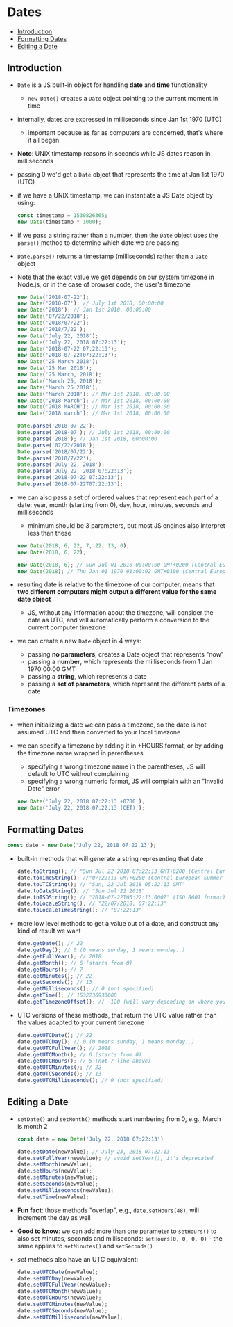 # Dates

- [Introduction](#introduction)
- [Formatting Dates](#formatting-dates)
- [Editing a Date](#editing-a-date)


## Introduction

- `Date` is a JS built-in object for handling **date** and **time** functionality
  - `new Date()` creates a `Date` object pointing to the current moment in time
- internally, dates are expressed in milliseconds since Jan 1st 1970 (UTC)
  - important because as far as computers are concerned, that's where it all began
- **Note**: UNIX timestamp reasons in seconds while JS dates reason in milliseconds
- passing 0 we'd get a `Date` object that represents the time at Jan 1st 1970 (UTC)
- if we have a UNIX timestamp, we can instantiate a JS Date object by using:

  ```js
  const timestamp = 1530826365;
  new Date(timestamp * 1000);
  ```

- if we pass a string rather than a number, then the `Date` object uses the `parse()` method to determine which date we are passing
- `Date.parse()` returns a timestamp (milliseconds) rather than a `Date` object
- Note that the exact value we get depends on our system timezone in Node.js, or in the case of browser code, the user's timezone

  ```js
  new Date('2018-07-22');
  new Date('2018-07'); // July 1st 2018, 00:00:00
  new Date('2018'); // Jan 1st 2018, 00:00:00
  new Date('07/22/2018');
  new Date('2018/07/22');
  new Date('2018/7/22');
  new Date('July 22, 2018');
  new Date('July 22, 2018 07:22:13');
  new Date('2018-07-22 07:22:13');
  new Date('2018-07-22T07:22:13');
  new Date('25 March 2018');
  new Date('25 Mar 2018');
  new Date('25 March, 2018');
  new Date('March 25, 2018');
  new Date('March 25 2018');
  new Date('March 2018'); // Mar 1st 2018, 00:00:00
  new Date('2018 March'); // Mar 1st 2018, 00:00:00
  new Date('2018 MARCH'); // Mar 1st 2018, 00:00:00
  new Date('2018 march'); // Mar 1st 2018, 00:00:00

  Date.parse('2018-07-22');
  Date.parse('2018-07'); // July 1st 2018, 00:00:00
  Date.parse('2018'); // Jan 1st 2018, 00:00:00
  Date.parse('07/22/2018');
  Date.parse('2018/07/22');
  Date.parse('2018/7/22');
  Date.parse('July 22, 2018');
  Date.parse('July 22, 2018 07:22:13');
  Date.parse('2018-07-22 07:22:13');
  Date.parse('2018-07-22T07:22:13');
  ```

- we can also pass a set of ordered values that represent each part of a date: year, month (starting from 0), day, hour, minutes, seconds and milliseconds
  - minimum should be 3 parameters, but most JS engines also interpret less than these

  ```js
  new Date(2018, 6, 22, 7, 22, 13, 0);
  new Date(2018, 6, 22);

  new Date(2018, 6); // Sun Jul 01 2018 00:00:00 GMT+0200 (Central European Summer Time)
  new Date(2018); // Thu Jan 01 1970 01:00:02 GMT+0100 (Central European Standard Time)
  ```

- resulting date is relative to the timezone of our computer, means that **two different computers might output a different value for the same date object**
  - JS, without any information about the timezone, will consider the date as UTC, and will automatically perform a conversion to the current computer timezone
- we can create a new `Date` object in 4 ways:
  - passing **no parameters**, creates a Date object that represents "now"
  - passing a **number**, which represents the milliseconds from 1 Jan 1970 00:00 GMT
  - passing a **string**, which represents a date
  - passing a **set of parameters**, which represent the different parts of a date


### Timezones

- when initializing a date we can pass a timezone, so the date is not assumed UTC and then converted to your local timezone
- we can specify a timezone by adding it in +HOURS format, or by adding the timezone name wrapped in parentheses
  - specifying a wrong timezone name in the parentheses, JS will default to UTC without complaining
  - specifying a wrong numeric format, JS will complain with an "Invalid Date" error

  ```js
  new Date('July 22, 2018 07:22:13 +0700');
  new Date('July 22, 2018 07:22:13 (CET)');
  ```


## Formatting Dates

```js
const date = new Date('July 22, 2018 07:22:13');
```

- built-in methods that will generate a string representing that date

  ```js
  date.toString(); // "Sun Jul 22 2018 07:22:13 GMT+0200 (Central European Summer Time)"
  date.toTimeString(); //"07:22:13 GMT+0200 (Central European Summer Time)"
  date.toUTCString(); // "Sun, 22 Jul 2018 05:22:13 GMT"
  date.toDateString(); // "Sun Jul 22 2018"
  date.toISOString(); // "2018-07-22T05:22:13.000Z" (ISO 8601 format)
  date.toLocaleString(); // "22/07/2018, 07:22:13"
  date.toLocaleTimeString(); // "07:22:13"
  ```

- more low level methods to get a value out of a date, and construct any kind of result we want

  ```js
  date.getDate(); // 22
  date.getDay(); // 0 (0 means sunday, 1 means monday..)
  date.getFullYear(); // 2018
  date.getMonth(); // 6 (starts from 0)
  date.getHours(); // 7
  date.getMinutes(); // 22
  date.getSeconds(); // 13
  date.getMilliseconds(); // 0 (not specified)
  date.getTime(); // 1532236933000
  date.getTimezoneOffset(); // -120 (will vary depending on where you are and when you check - this is CET during the summer). Returns the timezone difference expressed in minutes
  ```

- UTC versions of these methods, that return the UTC value rather than the values adapted to your current timezone

  ```js
  date.getUTCDate(); // 22
  date.getUTCDay(); // 0 (0 means sunday, 1 means monday..)
  date.getUTCFullYear(); // 2018
  date.getUTCMonth(); // 6 (starts from 0)
  date.getUTCHours(); // 5 (not 7 like above)
  date.getUTCMinutes(); // 22
  date.getUTCSeconds(); // 13
  date.getUTCMilliseconds(); // 0 (not specified)
  ```


## Editing a Date

- `setDate()` and `setMonth()` methods start numbering from 0, e.g., March is month 2

  ```js
  const date = new Date('July 22, 2018 07:22:13')

  date.setDate(newValue); // July 23, 2018 07:22:13
  date.setFullYear(newValue); // avoid setYear(), it's deprecated
  date.setMonth(newValue);
  date.setHours(newValue);
  date.setMinutes(newValue);
  date.setSeconds(newValue);
  date.setMilliseconds(newValue);
  date.setTime(newValue);
  ```

- **Fun fact**: those methods "overlap", e.g., `date.setHours(48)`, will increment the day as well
- **Good to know**: we can add more than one parameter to `setHours()` to also set minutes, seconds and milliseconds: `setHours(0, 0, 0, 0)` - the same applies to `setMinutes()` and `setSeconds()`
- _set_ methods also have an UTC equivalent:

  ```js
  date.setUTCDate(newValue);
  date.setUTCDay(newValue);
  date.setUTCFullYear(newValue);
  date.setUTCMonth(newValue);
  date.setUTCHours(newValue);
  date.setUTCMinutes(newValue);
  date.setUTCSeconds(newValue);
  date.setUTCMilliseconds(newValue);
  ```
